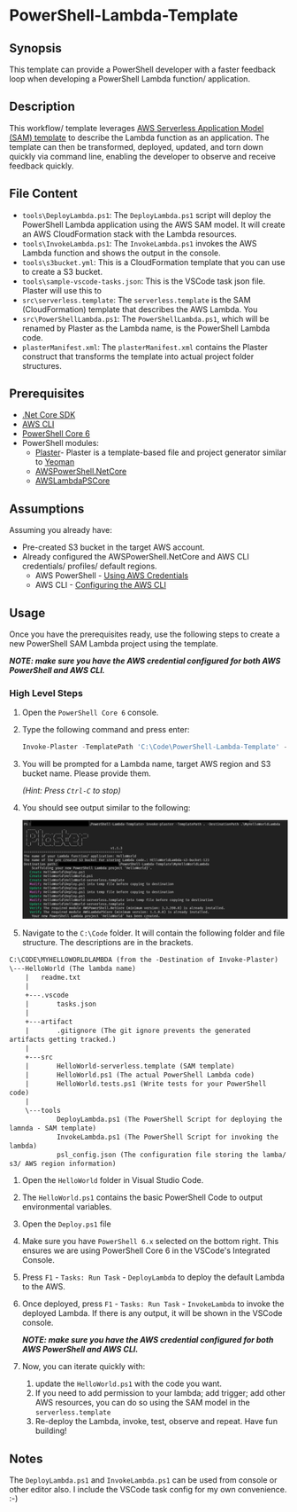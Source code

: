 # PowerShell-Lambda-Template

## Synopsis

This template can provide a PowerShell developer with a faster feedback loop when developing a PowerShell Lambda function/ application.

## Description

This workflow/ template leverages [AWS Serverless Application Model (SAM) template](https://docs.aws.amazon.com/serverless-application-model/latest/developerguide/what-is-sam.html) to describe the Lambda function as an application. The template can then be transformed, deployed, updated, and torn down quickly via command line, enabling the developer to observe and receive feedback quickly.

## File Content

* `tools\DeployLambda.ps1`: The `DeployLambda.ps1` script will deploy the PowerShell Lambda application using the AWS SAM model. It will create an AWS CloudFormation stack with the Lambda resources.
* `tools\InvokeLambda.ps1`: The `InvokeLambda.ps1` invokes the AWS Lambda function and shows the output in the console. 
* `tools\s3bucket.yml`: This is a CloudFormation template that you can use to create a S3 bucket.
* `tools\sample-vscode-tasks.json`: This is the VSCode task json file. Plaster will use this to
* `src\serverless.template`: The `serverless.template` is the SAM (CloudFormation) template that describes the AWS Lambda. You
* `src\PowerShellLambda.ps1`: The `PowerShellLambda.ps1`, which will be renamed by Plaster as the Lambda name, is the PowerShell Lambda code.
* `plasterManifest.xml`: The `plasterManifest.xml` contains the Plaster construct that transforms the template into actual project folder structures.

## Prerequisites

* [.Net Core SDK](https://dotnet.microsoft.com/download)
* [AWS CLI](https://docs.aws.amazon.com/cli/latest/userguide/install-windows.html)
* [PowerShell Core 6](https://github.com/PowerShell/PowerShell)
* PowerShell modules:
  * [Plaster](https://github.com/PowerShell/Plaster)- Plaster is a template-based file and project generator similar to [Yeoman](https://yeoman.io/)
  * [AWSPowerShell.NetCore](https://www.powershellgallery.com/packages/AWSPowerShell.NetCore)
  * [AWSLambdaPSCore](https://www.powershellgallery.com/packages/AWSLambdaPSCore)

## Assumptions

Assuming you already have:

* Pre-created S3 bucket in the target AWS account.
* Already configured the AWSPowerShell.NetCore and AWS CLI credentials/ profiles/ default regions.
  * AWS PowerShell - [Using AWS Credentials](https://docs.aws.amazon.com/powershell/latest/userguide/specifying-your-aws-credentials.html)
  * AWS CLI - [Configuring the AWS CLI](https://docs.aws.amazon.com/cli/latest/userguide/cli-chap-configure.html)

## Usage

Once you have the prerequisites ready, use the following steps to create a new PowerShell SAM Lambda project using the template.

***NOTE: make sure you have the AWS credential configured for both AWS PowerShell and AWS CLI.***

### High Level Steps

1. Open the `PowerShell Core 6` console.
2. Type the following command and press enter:
    ``` powershell
    Invoke-Plaster -TemplatePath 'C:\Code\PowerShell-Lambda-Template' -DestinationPath C:\Code\MyHelloWorldLambda
    ```
3. You will be prompted for a Lambda name, target AWS region and S3 bucket name. Please provide them.

    *(Hint: Press `Ctrl-C` to stop)*
4. You should see output similar to the following:

    ![example](./Content/Example.PNG)
5. Navigate to the `C:\Code` folder. It will contain the following folder and file structure. The descriptions are in the brackets.

```
C:\CODE\MYHELLOWORLDLAMBDA (from the -Destination of Invoke-Plaster)
\---HelloWorld (The lambda name)
    |   readme.txt
    |
    +---.vscode
    |       tasks.json
    |
    +---artifact
    |       .gitignore (The git ignore prevents the generated artifacts getting tracked.)
    |
    +---src
    |       HelloWorld-serverless.template (SAM template)
    |       HelloWorld.ps1 (The actual PowerShell Lambda code)
    |       HelloWorld.tests.ps1 (Write tests for your PowerShell code)
    |
    \---tools
            DeployLambda.ps1 (The PowerShell Script for deploying the lamnda - SAM template)
            InvokeLambda.ps1 (The PowerShell Script for invoking the lambda)
            psl_config.json (The configuration file storing the lamba/ s3/ AWS region information)
```

1. Open the `HelloWorld` folder in Visual Studio Code.
2. The `HelloWorld.ps1` contains the basic PowerShell Code to output environmental variables.
3. Open the `Deploy.ps1` file
4.  Make sure you have `PowerShell 6.x` selected on the bottom right. This ensures we are using PowerShell Core 6 in the VSCode's Integrated Console.
5.  Press `F1` - `Tasks: Run Task` - `DeployLambda` to deploy the default Lambda to the AWS.
6.  Once deployed, press `F1` - `Tasks: Run Task` - `InvokeLambda` to invoke the deployed Lambda. If there is any output, it will be shown in the VSCode console.

    ***NOTE: make sure you have the AWS credential configured for both AWS PowerShell and AWS CLI.***
7.  Now, you can iterate quickly with:
    1. update the `HelloWorld.ps1` with the code you want.
    2. If you need to add permission to your lambda; add trigger; add other AWS resources, you can do so using the SAM model in the `serverless.template`
    3. Re-deploy the Lambda, invoke, test, observe and repeat. Have fun building!

## Notes

The `DeployLambda.ps1` and `InvokeLambda.ps1` can be used from console or other editor also. I include the VSCode task config for my own convenience. :-)